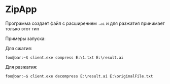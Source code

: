 # ZipApp

Программа создает файл с расширением ```.ai``` и для разжатия принимает только этот тип

Примеры запуска:

Для сжатия:
```console
foo@bar:~$ client.exe compress E:\1.txt E:\result.ai
```
Для разжатия:
```console
foo@bar:~$ client.exe decompress E:\result.ai E:\originalFile.txt
```

